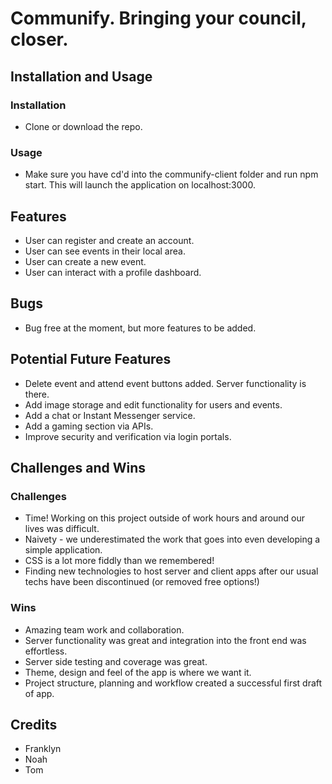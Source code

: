 # Communify. Bringing your council, closer.

## Installation and Usage

### Installation

- Clone or download the repo.

### Usage

- Make sure you have cd'd into the communify-client folder and run npm start. This will launch the application on localhost:3000.

## Features

- User can register and create an account.
- User can see events in their local area.
- User can create a new event.
- User can interact with a profile dashboard.

## Bugs

- Bug free at the moment, but more features to be added.

## Potential Future Features

- Delete event and attend event buttons added. Server functionality is there.
- Add image storage and edit functionality for users and events.
- Add a chat or Instant Messenger service.
- Add a gaming section via APIs.
- Improve security and verification via login portals.

## Challenges and Wins

### Challenges
- Time! Working on this project outside of work hours and around our lives was difficult.
- Naivety - we underestimated the work that goes into even developing a simple application.
- CSS is a lot more fiddly than we remembered!
- Finding new technologies to host server and client apps after our usual techs have been discontinued (or removed free options!)

### Wins

- Amazing team work and collaboration.
- Server functionality was great and integration into the front end was effortless.
- Server side testing and coverage was great.
- Theme, design and feel of the app is where we want it.
- Project structure, planning and workflow created a successful first draft of app.

## Credits

- Franklyn
- Noah
- Tom
